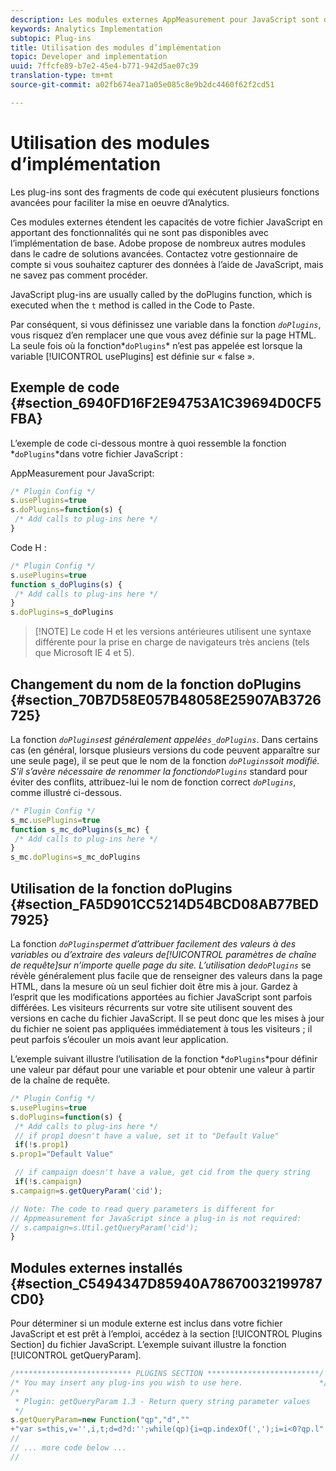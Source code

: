 ```yaml
---
description: Les modules externes AppMeasurement pour JavaScript sont des programmes ou des fonctions qui effectuent plusieurs fonctions avancées.
keywords: Analytics Implementation
subtopic: Plug-ins
title: Utilisation des modules d’implémentation
topic: Developer and implementation
uuid: 7ffcfe89-b7e2-45e4-b771-942d5ae07c39
translation-type: tm+mt
source-git-commit: a02fb674ea71a05e085c8e9b2dc4460f62f2cd51

---
```



# Utilisation des modules d’implémentation

Les plug-ins sont des fragments de code qui exécutent plusieurs fonctions avancées pour faciliter la mise en oeuvre d’Analytics.

Ces modules externes étendent les capacités de votre fichier JavaScript en apportant des fonctionnalités qui ne sont pas disponibles avec l’implémentation de base. Adobe propose de nombreux autres modules dans le cadre de solutions avancées. Contactez votre gestionnaire de compte si vous souhaitez capturer des données à l’aide de JavaScript, mais ne savez pas comment procéder.

JavaScript plug-ins are usually called by the doPlugins function, which is executed when the `t` method is called in the Code to Paste.

Par conséquent, si vous définissez une variable dans la fonction *`doPlugins`*, vous risquez d’en remplacer une que vous avez définie sur la page HTML. La seule fois où la fonction*`doPlugins`* n’est pas appelée est lorsque la variable [!UICONTROL usePlugins] est définie sur « false ».

## Exemple de code {#section_6940FD16F2E94753A1C39694D0CF5FBA}

L’exemple de code ci-dessous montre à quoi ressemble la fonction *`doPlugins`*dans votre fichier JavaScript :

AppMeasurement pour JavaScript:

```js
/* Plugin Config */
s.usePlugins=true
s.doPlugins=function(s) {
 /* Add calls to plug-ins here */
}
```

Code H :

```js
/* Plugin Config */
s.usePlugins=true
function s_doPlugins(s) {
 /* Add calls to plug-ins here */
}
s.doPlugins=s_doPlugins
```

> [!NOTE] Le code H et les versions antérieures utilisent une syntaxe différente pour la prise en charge de navigateurs très anciens (tels que Microsoft IE 4 et 5).

## Changement du nom de la fonction doPlugins {#section_70B7D58E057B48058E25907AB3726725}

La fonction *`doPlugins`*est généralement appelée*`s_doPlugins`*. Dans certains cas (en général, lorsque plusieurs versions du code peuvent apparaître sur une seule page), il se peut que le nom de la fonction *`doPlugins`*soit modifié. S’il s’avère nécessaire de renommer la fonction*`doPlugins`* standard pour éviter des conflits, attribuez-lui le nom de fonction correct *`doPlugins`*, comme illustré ci-dessous.

```js
/* Plugin Config */
s_mc.usePlugins=true
function s_mc_doPlugins(s_mc) {
 /* Add calls to plug-ins here */
}
s_mc.doPlugins=s_mc_doPlugins
```

## Utilisation de la fonction doPlugins {#section_FA5D901CC5214D54BCD08AB77BED7925}

La fonction *`doPlugins`*permet d’attribuer facilement des valeurs à des variables ou d’extraire des valeurs de[!UICONTROL paramètres de chaîne de requête]sur n’importe quelle page du site. L’utilisation de*`doPlugins`* se révèle généralement plus facile que de renseigner des valeurs dans la page HTML, dans la mesure où un seul fichier doit être mis à jour. Gardez à l’esprit que les modifications apportées au fichier JavaScript sont parfois différées. Les visiteurs récurrents sur votre site utilisent souvent des versions en cache du fichier JavaScript. Il se peut donc que les mises à jour du fichier ne soient pas appliquées immédiatement à tous les visiteurs ; il peut parfois s’écouler un mois avant leur application.

L’exemple suivant illustre l’utilisation de la fonction *`doPlugins`*pour définir une valeur par défaut pour une variable et pour obtenir une valeur à partir de la chaîne de requête.

```js
/* Plugin Config */
s.usePlugins=true
s.doPlugins=function(s) {
 /* Add calls to plug-ins here */
 // if prop1 doesn't have a value, set it to "Default Value"
 if(!s.prop1)
s.prop1="Default Value"

 // if campaign doesn't have a value, get cid from the query string
 if(!s.campaign)
s.campaign=s.getQueryParam('cid');

// Note: The code to read query parameters is different for
// Appmeasurement for JavaScript since a plug-in is not required:
// s.campaign=s.Util.getQueryParam('cid');
}
```

## Modules externes installés {#section_C5494347D85940A78670032199787CD0}

Pour déterminer si un module externe est inclus dans votre fichier JavaScript et est prêt à l’emploi, accédez à la section [!UICONTROL Plugins Section] du fichier JavaScript. L’exemple suivant illustre la fonction [!UICONTROL getQueryParam].

```js
/************************** PLUGINS SECTION *************************/
/* You may insert any plug-ins you wish to use here.                 */
/*
 * Plugin: getQueryParam 1.3 - Return query string parameter values
 */
s.getQueryParam=new Function("qp","d",""
+"var s=this,v='',i,t;d=d?d:'';while(qp){i=qp.indexOf(',');i=i<0?qp.l"
//
// ... more code below ...
//
```

